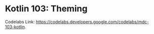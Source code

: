# Kotlin 103: Theming

Codelabs Link: https://codelabs.developers.google.com/codelabs/mdc-103-kotlin.